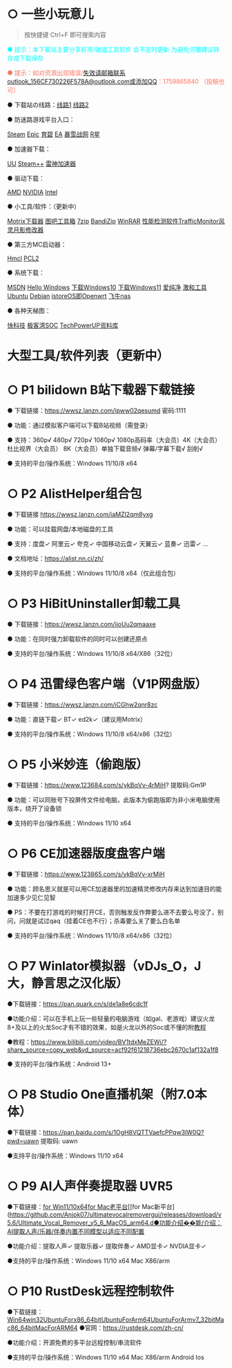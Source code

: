  # ○ 一些小玩意儿
> 按快捷键 Ctrl+F 即可搜索内容

<font color="#00FFFF">● 提示：本下载站主要分享好用/破姐工具软件 会不定时更新 为避免河蟹建议转存或下载保存</font>

<font color="#FF725C">● 提示：如对资源出现错误/失效请邮箱联系outlook_156CF730226F578A@outlook.com或添加QQ：1759865840 （投稿也可）</font>

● 下载站の线路：[线路1](https://152325.github.io/#/) [线路2](https://delicate-primarily-shiner.ngrok-free.app/#/)

● 防迷路游戏平台入口：

[Steam](https://store.steampowered.com/about) [Epic](https://www.epicgames.com/help/zh-CN/?lang=zh-CN) [育碧](https://www.ubisoft.com/zh-tw/) [EA](https://www.ea.com/ea-app?isLocalized=true) [暴雪战网](https://download.battle.net/zh-cn/desktop) [R星](https://www.rockstargames.com/)

● 加速器下载：

[UU](https://uu.163.com) [Steam++](https://wwn.lanzouy.com/iCe322nph79e) [雷神加速器](https://www.leigod.com/)

● 驱动下载：

[AMD](https://www.amd.com/zh-hans/support) [NVIDIA](https://www.nvidia.cn/geforce/drivers/) [Intel](https://ark.intel.com/content/www/cn/zh/ark.html)

● 小工具/软件：（更新中）

[Motrix下载器](https://motrix.app/) [图吧工具箱](https://www.tbtool.cn/download/202502.html) [7zip](https://r.ldt.pc.wiki/mirror/7zip) [BandiZip](https://r.ldt.pc.wiki/r2/bandizip-d-v6) [WinRAR](https://wwsz.lanzn.com/iExvC2qpg4mb) [性能检测软件TrafficMonitor](https://gitee.com/mirrors_trending/TrafficMonitor?utm_source=alading&utm_campaign=repo)[风灵月影修改器](https://flingtrainer.com/)

● 第三方MC启动器：

[Hmcl](https://hmcl.huangyuhui.net/) [PCL2](https://pan.aoe.top/Tools/PCL2)

● 系统下载：

[MSDN](https://next.itellyou.cn/) [Hello Windows](https://hellowindows.cn/) [下载Windows10](https://www.microsoft.com/zh-cn/software-download/windows10) [下载Windows11](https://www.microsoft.com/zh-cn/software-download/windows11) [爱纯净](https://www.aichunjing.com/) [激和工具](https://www.lanzouo.com/b710887) [Ubuntu](https://cn.ubuntu.com/download) [Debian](https://www.debian.org/download) [istoreOS即Openwrt](https://site.istoreos.com/) [飞牛nas](https://www.fnnas.com/)

● 各种天梯图：

[快科技](https://r.ldt.pc.wiki/r2/rank-kkj) [极客湾SOC](https://r.ldt.pc.wiki/r2/rank-socpk) [TechPowerUP资料库](https://r.ldt.pc.wiki/r2/rank-techpowerup)

# 大型工具/软件列表（更新中）

# ○ P1 bilidown B站下载器下载链接

● 下载链接：https://wwsz.lanzn.com/ipww02qesumd 密码:1111

● 功能：通过模拟客户端可以下载B站视频（需登录）

● 支持：360p√  480p√  720p√  1080p√  1080p高码率（大会员）4K（大会员） 杜比视界（大会员） 8K（大会员）单独下载音频√ 弹幕/字幕下载√ 刮削√

● 支持的平台/操作系统：Windows 11/10/8 x64

# ○ P2 AlistHelper组合包

● 下载链接 https://wwsz.lanzn.com/iaMZl2qm8yxg

● 功能：可以挂载网盘/本地磁盘的工具

● 支持：度盘✓ 阿里云✓ 夸克✓ 中国移动云盘✓ 天翼云✓ 蓝奏✓ 迅雷✓ ...

● 文档地址：https://alist.nn.ci/zh/

● 支持的平台/操作系统：Windows 11/10/8 x64（仅此组合包）

# ○ P3 HiBitUninstaller卸载工具

● 下载链接：https://wwsz.lanzn.com/iioUu2qmaaxe

● 功能：在同时强力卸载软件的同时可以创建还原点

● 支持的平台/操作系统：Windows 11/10/8 x64/X86（32位）

# ○ P4 迅雷绿色客户端（V1P网盘版）

● 下载链接：https://wwsz.lanzn.com/iCGhw2qnr8zc

● 功能：直链下载✓ BT✓ ed2k✓（建议用Motrix）

● 支持的平台/操作系统：Windows 11/10/8 x64/x86（32位）

# ○ P5 小米妙连（偷跑版）

● 下载链接：https://www.123684.com/s/ykBqVv-4rMiH? 提取码:Gm1P

● 功能：可以同账号下投屏传文件给电脑，此版本为偷跑版即为非小米电脑使用版本，绕开了设备锁

● 支持的平台/操作系统：Windows 11/10 x64

# ○ P6 CE加速器版度盘客户端

● 下载链接：https://www.123865.com/s/ykBqVv-xrMiH

● 功能：顾名思义就是可以用CE加速器里的加速精灵修改内存来达到加速目的能加速多少见仁见智 

● PS：不要在打游戏的时候打开CE，否则触发反作弊要么进不去要么号没了，别问，问就是试过qaq（挂着CE也不行）；杀毒要么关了要么白名单

● 支持的平台/操作系统：Windows 11/10/8 x64/x86（32位）

# ○ P7 Winlator模拟器（vDJs_O，J大，静言思之汉化版）

●下载链接：https://pan.quark.cn/s/de1a8e6cdc1f

●功能介绍：可以在手机上玩一些轻量的电脑游戏（如gal、老游戏）建议火龙8+及以上的火龙Soc才有不错的效果，如是火龙以外的Soc或不懂的附[教程](https://www.bilibili.com/video/BV1tdxMeZEWi/?spm_id_from=333.1387.upload.video_card.click)

●教程：https://www.bilibili.com/video/BV1tdxMeZEWi/?share_source=copy_web&vd_source=acf92f61218736ebc2670c1af132a1f8

● 支持的平台/操作系统：Android 13+

# ○ P8 Studio One直播机架（附7.0本体）

●下载链接：https://pan.baidu.com/s/1OgH8VQTTVaefcPPqw3lW0Q?pwd=uawn 提取码: uawn 

●支持平台/操作系统：Windows 11/10 x64

# ○ P9 AI人声伴奏提取器 UVR5

●下载链接：[for Win11/10x64](https://github.com/Anjok07/ultimatevocalremovergui/releases/download/v5.6/UVR_v5.6.0_setup_9_25_23_2_1.exe)[for Mac老平台](https://github.com/Anjok07/ultimatevocalremovergui/releases/download/v5.6/Ultimate_Vocal_Remover_v5_6_MacOS_x86_64.dmg)[[for Mac新平台](https://github.com/Anjok07/ultimatevocalremovergui/releases/download/v5.6/Ultimate_Vocal_Remover_v5_6_MacOS_arm64.d●功能介绍��能/介绍：AI提取人声/乐器/伴奏内置不同模型以适应不同配置

●功能介绍：提取人声✓ 提取乐器✓ 提取伴奏✓ AMD显卡✓ NVDIA显卡✓

●支持的平台/操作系统：Windows 11/10 x64 Mac X86/arm

# ○ P10 RustDesk远程控制软件

●下载链接：[Win64](https://github.com/rustdesk/rustdesk/releases/download/1.3.8/rustdesk-1.3.8-x86_64.exe)[win32](https://github.com/rustdesk/rustdesk/releases/download/1.3.8/rustdesk-1.3.8-x86-sciter.exe)[UbuntuForx86_64bit](https://github.com/rustdesk/rustdesk/releases/download/1.3.8/rustdesk-1.3.8-x86_64.deb)[UbuntuForArm64](https://github.com/rustdesk/rustdesk/releases/download/1.3.8/rustdesk-1.3.8-aarch64.deb)[UbuntuForArmv7_32bit](https://github.com/rustdesk/rustdesk/releases/download/1.3.8/rustdesk-1.3.8-armv7-sciter.deb)[Mac86_64bit](https://github.com/rustdesk/rustdesk/releases/download/1.3.8/rustdesk-1.3.8-x86_64.dmg)[MacForARM64](https://github.com/rustdesk/rustdesk/releases/download/1.3.8/rustdesk-1.3.8-aarch64.dmg)
●官网：https://rustdesk.com/zh-cn/

●功能介绍：开源免费的多平台远程控制/串流软件

●支持的平台/操作系统：Windows 11/10 x64 Mac X86/arm Android Ios

